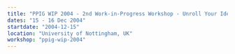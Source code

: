 ```yaml
---
title: "PPIG WIP 2004 - 2nd Work-in-Progress Workshop - Unroll Your Ideas"
dates: "15 - 16 Dec 2004"
startdate: "2004-12-15"
location: "University of Nottingham, UK"
workshop: "ppig-wip-2004"
---
```

